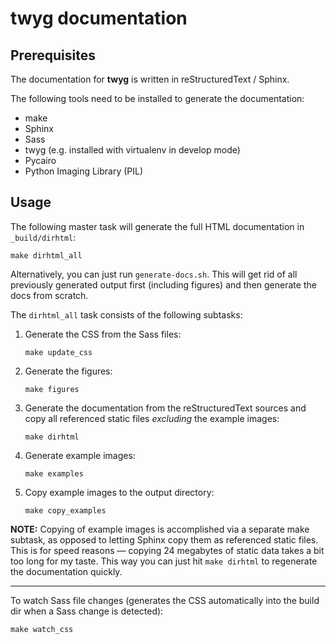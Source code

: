 # twyg documentation

## Prerequisites

The documentation for **twyg** is written in reStructuredText / Sphinx.

The following tools need to be installed to generate the documentation:

* make
* Sphinx
* Sass
* twyg (e.g. installed with virtualenv in develop mode)
* Pycairo
* Python Imaging Library (PIL)


## Usage

The following master task will generate the full HTML documentation in
`_build/dirhtml`:

    make dirhtml_all

Alternatively, you can just run `generate-docs.sh`. This will get rid of all
previously generated output first (including figures) and then generate the
docs from scratch.

The `dirhtml_all` task consists of the following subtasks:

1. Generate the CSS from the Sass files:

    ```
    make update_css
    ```

2. Generate the figures:

    ```
    make figures
    ```

3. Generate the documentation from the reStructuredText sources and copy all
referenced static files *excluding* the example images:

    ```
    make dirhtml
    ```

4. Generate example images:

    ```
    make examples
    ```

5. Copy example images to the output directory:

    ```
    make copy_examples
    ```

**NOTE:** Copying of example images is accomplished via a separate make
subtask, as opposed to letting Sphinx copy them as referenced static files.
This is for speed reasons — copying 24 megabytes of static data takes a bit
too long for my taste. This way you can just hit `make dirhtml` to regenerate
the documentation quickly.

***

To watch Sass file changes (generates the CSS automatically into the build dir
when a Sass change is detected):

    make watch_css

